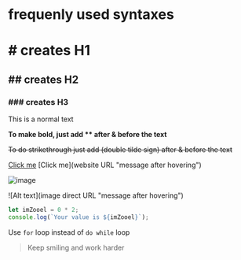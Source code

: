 # frequenly used syntaxes
# # creates H1
## ## creates H2
### ### creates H3

This is a normal text

**To make bold, just add ** after & before the text**

~~To do strikethrough just add (double tilde sign) after & before the text~~

[Click me](https://website.URL "message after hovering") [Click me](website URL "message after hovering")

![image](https://learncodeonline.in/mascot.png "message after hovering") 

![Alt text](image direct URL "message after hovering")


```Javascript
let imZooel = 0 * 2;
console.log(`Your value is ${imZooel}`);

```

Use `for` loop instead of `do while` loop

>Keep smiling and work harder

